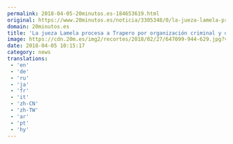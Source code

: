 ```yaml
---
permalink: 2018-04-05-20minutos.es-184653619.html
original: https://www.20minutos.es/noticia/3305348/0/la-jueza-lamela-procesa-a-trapero-por-organizacion-criminal-y-dos-delitos-de-sedicion/
domain: 20minutos.es
title: 'La jueza Lamela procesa a Trapero por organización criminal y dos delitos de sedición'
image: https://cdn.20m.es/img2/recortes/2018/02/27/647099-944-629.jpg?v=20180405115300
date: 2018-04-05 10:15:17
category: news
translations: 
 - 'en'
 - 'de'
 - 'ru'
 - 'ja'
 - 'fr'
 - 'it'
 - 'zh-CN'
 - 'zh-TW'
 - 'ar'
 - 'pt'
 - 'hy'
---
```


